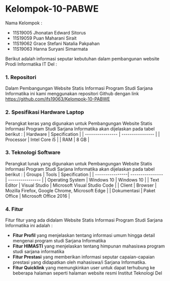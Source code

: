 # Kelompok-10-PABWE

Nama Kelompok :
* 11S19005 Jhonatan Edward Sitorus
* 11S19059 Puan Maharani Sirait 
* 11S19062 Grace Stefani Natalia Pakpahan 
* 11S19063 Hanna Suryani Simarmata 

Berikut adalah informasi seputar kebutuhan dalam pembangunan website Prodi Informatika IT Del :

### 1. Repositori 
Dalam Pembangungan Website Statis Informasi Program Studi Sarjana Informatika ini kami menggunakan repositori Github dengan link https://github.com/ifs19063/Kelompok-10-PABWE

### 2. Spesifikasi Hardware Laptop
Perangkat keras yang digunakan untuk Pembangungan Website Statis Informasi Program Studi Sarjana Informatika akan dijelaskan pada tabel berikut :
| Hardware | Specification |
| ---------------- | ---------------- |
| Processor | Intel Core i5 |
| RAM | 8 GB |

### 3. Teknologi Software
Perangkat lunak yang digunakan untuk Pembangungan Website Statis Informasi Program Studi Sarjana Informatika akan dijelaskan pada tabel berikut :
| Groups | Tools | Specification |
| ----------------| ---------------- | ---------------- |
| Operating System | Windows 10 | Windows 10 |
| Text Editor | Visual Studio | Microsoft Visual Studio Code |
| Client | Browser | Mozilla Firefox, Google Chrome, Microsoft Edge |
| Dokumentasi | Paket Office | Microsoft Office 2016 |

### 4. Fitur
Fitur fitur yang ada didalam Website Statis Informasi Program Studi Sarjana Informatika ini adalah :
* __Fitur Profil__ yang menjelaskan tentang informasi umum hingga detail mengenai program studi Sarjana Informatika
* __Fitur HIMASTI__ yang menjelaskan tentang himpunan mahasiswa program studi sarjana informatika
* __Fitur Prestasi__ yang memberikan informasi seputar capaian-capaian prestasi yang didapatkan oleh mahasiswa/i Sarjana Informatika.
* __Fitur Quicklink__ yang memungkinkan user untuk dapat terhubung ke beberapa halaman seperti halaman website resmi Institut Teknologi Del
